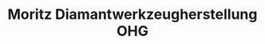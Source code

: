 ---
title: "Moritz Diamantwerkzeugherstellung OHG"
url: /treuen/moritz-diamantwerkzeugherstellung-ohg/
shop: Baumarkt
---